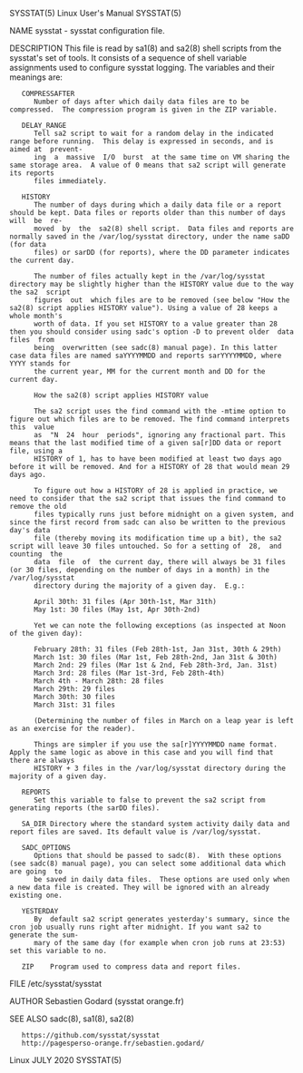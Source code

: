 SYSSTAT(5)							      Linux User's Manual							    SYSSTAT(5)

NAME
       sysstat - sysstat configuration file.

DESCRIPTION
       This  file is read by sa1(8) and sa2(8) shell scripts from the sysstat's set of tools.  It consists of a sequence of shell variable assignments used to
       configure sysstat logging.  The variables and their meanings are:

       COMPRESSAFTER
	      Number of days after which daily data files are to be compressed.	 The compression program is given in the ZIP variable.

       DELAY_RANGE
	      Tell sa2 script to wait for a random delay in the indicated range before running.	 This delay is expressed in seconds, and is aimed at  prevent‐
	      ing  a  massive  I/O  burst  at the same time on VM sharing the same storage area.  A value of 0 means that sa2 script will generate its reports
	      files immediately.

       HISTORY
	      The number of days during which a daily data file or a report should be kept. Data files or reports older than this number of days will  be  re‐
	      moved  by	 the  sa2(8) shell script.  Data files and reports are normally saved in the /var/log/sysstat directory, under the name saDD (for data
	      files) or sarDD (for reports), where the DD parameter indicates the current day.

	      The number of files actually kept in the /var/log/sysstat directory may be slightly higher than the HISTORY value due to the way the sa2	script
	      figures  out  which files are to be removed (see below "How the sa2(8) script applies HISTORY value"). Using a value of 28 keeps a whole month's
	      worth of data. If you set HISTORY to a value greater than 28 then you should consider using sadc's option -D to prevent older  data  files  from
	      being  overwritten (see sadc(8) manual page). In this latter case data files are named saYYYYMMDD and reports sarYYYYMMDD, where YYYY stands for
	      the current year, MM for the current month and DD for the current day.

	      How the sa2(8) script applies HISTORY value

	      The sa2 script uses the find command with the -mtime option to figure out which files are to be removed. The find command interprets this	 value
	      as  "N  24  hour	periods", ignoring any fractional part. This means that the last modified time of a given sa[r]DD data or report file, using a
	      HISTORY of 1, has to have been modified at least two days ago before it will be removed. And for a HISTORY of 28 that would mean 29 days ago.

	      To figure out how a HISTORY of 28 is applied in practice, we need to consider that the sa2 script that issues the find command to remove the old
	      files typically runs just before midnight on a given system, and since the first record from sadc can also be written to the previous day's data
	      file (thereby moving its modification time up a bit), the sa2 script will leave 30 files untouched. So for a setting of  28,  and	 counting  the
	      data  file  of  the current day, there will always be 31 files (or 30 files, depending on the number of days in a month) in the /var/log/sysstat
	      directory during the majority of a given day.  E.g.:

	      April 30th: 31 files (Apr 30th-1st, Mar 31th)
	      May 1st: 30 files (May 1st, Apr 30th-2nd)

	      Yet we can note the following exceptions (as inspected at Noon of the given day):

	      February 28th: 31 files (Feb 28th-1st, Jan 31st, 30th & 29th)
	      March 1st: 30 files (Mar 1st, Feb 28th-2nd, Jan 31st & 30th)
	      March 2nd: 29 files (Mar 1st & 2nd, Feb 28th-3rd, Jan. 31st)
	      March 3rd: 28 files (Mar 1st-3rd, Feb 28th-4th)
	      March 4th - March 28th: 28 files
	      March 29th: 29 files
	      March 30th: 30 files
	      March 31st: 31 files

	      (Determining the number of files in March on a leap year is left as an exercise for the reader).

	      Things are simpler if you use the sa[r]YYYYMMDD name format.  Apply the same logic as above in this case and you will find that there are always
	      HISTORY + 3 files in the /var/log/sysstat directory during the majority of a given day.

       REPORTS
	      Set this variable to false to prevent the sa2 script from generating reports (the sarDD files).

       SA_DIR Directory where the standard system activity daily data and report files are saved. Its default value is /var/log/sysstat.

       SADC_OPTIONS
	      Options that should be passed to sadc(8).	 With these options (see sadc(8) manual page), you can select some additional data which are going  to
	      be saved in daily data files.  These options are used only when a new data file is created. They will be ignored with an already existing one.

       YESTERDAY
	      By  default sa2 script generates yesterday's summary, since the cron job usually runs right after midnight. If you want sa2 to generate the sum‐
	      mary of the same day (for example when cron job runs at 23:53) set this variable to no.

       ZIP    Program used to compress data and report files.

FILE
       /etc/sysstat/sysstat

AUTHOR
       Sebastien Godard (sysstat <at> orange.fr)

SEE ALSO
       sadc(8), sa1(8), sa2(8)

       https://github.com/sysstat/sysstat
       http://pagesperso-orange.fr/sebastien.godard/

Linux									   JULY 2020								    SYSSTAT(5)
